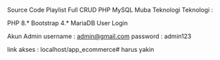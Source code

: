Source Code Playlist Full CRUD PHP MySQL Muba Teknologi
Teknologi :

PHP 8.*
Bootstrap 4.*
MariaDB
User Login

Akun Admin
username : admin@gmail.com
password : admin123

link akses : localhost/app_ecommerce#
harus yakin